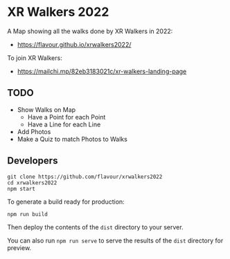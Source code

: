 # XR Walkers 2022

A Map showing all the walks done by XR Walkers in 2022:
* https://flavour.github.io/xrwalkers2022/

To join XR Walkers:
* https://mailchi.mp/82eb3183021c/xr-walkers-landing-page

## TODO
* Show Walks on Map
  * Have a Point for each Point
  * Have a Line for each Line
* Add Photos
* Make a Quiz to match Photos to Walks

## Developers
```
git clone https://github.com/flavour/xrwalkers2022
cd xrwalkers2022
npm start
```

To generate a build ready for production:
```
npm run build
```

Then deploy the contents of the `dist` directory to your server.

You can also run `npm run serve` to serve the results of the `dist` directory for preview.
